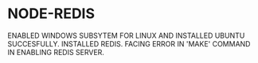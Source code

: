 # NODE-REDIS

 ENABLED WINDOWS SUBSYTEM FOR LINUX AND INSTALLED UBUNTU SUCCESFULLY.
INSTALLED REDIS.
FACING ERROR IN 'MAKE' COMMAND IN ENABLING REDIS SERVER.
